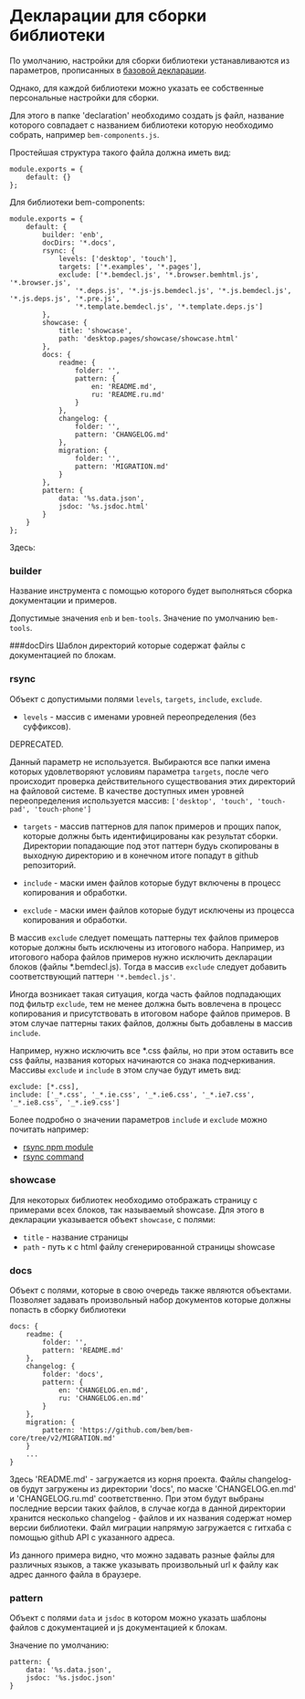 # Декларации для сборки библиотеки

По умолчанию, настройки для сборки библиотеки устанавливаются из параметров,
прописанных в [базовой декларации](../declarations/base.js).
 
Однако, для каждой библиотеки можно указать ее собственные персональные настройки для сборки.

Для этого в папке 'declaration' необходимо создать js файл, 
название которого совпадает с названием библиотеки которую необходимо собрать, например `bem-components.js`.

Простейшая структура такого файла должна иметь вид:

```
module.exports = {
    default: {}
};
```

Для библиотеки bem-components:
 
```
module.exports = {
    default: {
        builder: 'enb',
        docDirs: '*.docs',
        rsync: {
            levels: ['desktop', 'touch'],
            targets: ['*.examples', '*.pages'],
            exclude: ['*.bemdecl.js', '*.browser.bemhtml.js', '*.browser.js',
                '*.deps.js', '*.js-js.bemdecl.js', '*.js.bemdecl.js', '*.js.deps.js', '*.pre.js',
                '*.template.bemdecl.js', '*.template.deps.js']
        },
        showcase: {
            title: 'showcase',
            path: 'desktop.pages/showcase/showcase.html'
        },
        docs: {
            readme: {
                folder: '',
                pattern: {
                    en: 'README.md',
                    ru: 'README.ru.md'
                }
            },
            changelog: {
                folder: '',
                pattern: 'CHANGELOG.md'
            },
            migration: {
                folder: '',
                pattern: 'MIGRATION.md'
            }
        },
        pattern: {
            data: '%s.data.json',
            jsdoc: '%s.jsdoc.html'
        }
    }
};
```

Здесь:

### builder 
Название инструмента с помощью которого будет выполняться сборка документации и примеров.

Допустимые значения `enb` и `bem-tools`. 
Значение по умолчанию `bem-tools`.

###docDirs
Шаблон директорий которые содержат файлы с документацией по блокам.

### rsync
Объект с допустимыми полями `levels`, `targets`, `include`, `exclude`.

* `levels` - массив с именами уровней переопределения (без суффиксов). 

DEPRECATED.

Данный параметр не используется. Выбираются все папки имена которых удовлетворяют условиям
параметра `targets`, после чего происходит проверка действительного существования этих директорий
на файловой системе. В качестве доступных имен уровней переопределения используется
массив: `['desktop', 'touch', 'touch-pad', 'touch-phone']` 

* `targets` - массив паттернов для папок примеров и прощих папок, которые должны быть
идентифицированы как результат сборки. Директории попадающие под этот паттерн
будуь скопированы в выходную директорию и в конечном итоге попадут в github репозиторий.

* `include` - маски имен файлов которые будут включены в процесс копирования и обработки.
* `exclude` - маски имен файлов которые будут исключены из процесса копирования и обработки.

В массив `exclude` следует помещать паттерны тех файлов примеров которые должны быть исключены
из итогового набора. Например, из итогового набора файлов примеров нужно исключить декларации блоков
(файлы *.bemdecl.js). Тогда в массив `exclude` следует добавить соответствующий паттерн `'*.bemdecl.js'`.

Иногда возникает такая ситуация, когда часть файлов подпадающих под фильтр `exclude`,
тем не менее должна быть вовлечена в процесс копирования и присутствовать в итоговом наборе файлов примеров.
В этом случае паттерны таких файлов, должны быть добавлены в массив `include`.

Например, нужно исключить все *.css файлы, но при этом оставить все css файлы, названия которых
начинаются со знака подчеркивания. Массивы `exclude` и `include` в этом случае будут иметь вид:

```
exclude: [*.css],
include: ['_*.css', '_*.ie.css', '_*.ie6.css', '_*.ie7.css', '_*.ie8.css', '_*.ie9.css']
```

Более подробно о значении параметров `include` и `exclude` можно почитать например:
* [rsync npm module](https://www.npmjs.org/package/rsync)
* [rsync command](https://developer.apple.com/library/Mac/DOCUMENTATION/Darwin/Reference/ManPages/man1/rsync.1.html)

### showcase

Для некоторых библиотек необходимо отображать страницу с примерами всех блоков,
так называемый showcase. Для этого в декларации указывается объект `showcase`,
с полями:

* `title` - название страницы
* `path` - путь к с html файлу сгенерированной страницы showcase

### docs

Объект с полями, которые в свою очередь также являются объектами.
Позволяет задавать произвольный набор документов которые должны попасть в сборку библиотеки

```
docs: {
    readme: {
        folder: '',
        pattern: 'README.md'
    },
    changelog: {
        folder: 'docs',
        pattern: {
            en: 'CHANGELOG.en.md',
            ru: 'CHANGELOG.en.md'
        }
    },
    migration: {
        pattern: 'https://github.com/bem/bem-core/tree/v2/MIGRATION.md'
    }
    ...
}    
```
Здесь 'README.md' - загружается из корня проекта. Файлы changelog-ов будут загружены из директории 'docs',
по маске 'CHANGELOG.en.md' и 'CHANGELOG.ru.md' соответственно. При этом будут выбраны последние версии таких файлов,
в случае когда в данной директории хранится несколько changelog - файлов и их названия содержат номер версии библиотеки.
Файл миграции напрямую загружается с гитхаба с помощью github API с указанного адреса.

Из данного примера видно, что можно задавать разные файлы для различных языков, а также указывать
произвольный url к файлу как адрес данного файла в браузере.

### pattern 
Объект с полями `data` и `jsdoc` в котором можно указать шаблоны файлов с документацией и js документацией к блокам. 

Значение по умолчанию:

```
pattern: {
    data: '%s.data.json',
    jsdoc: '%s.jsdoc.json'
}
```

